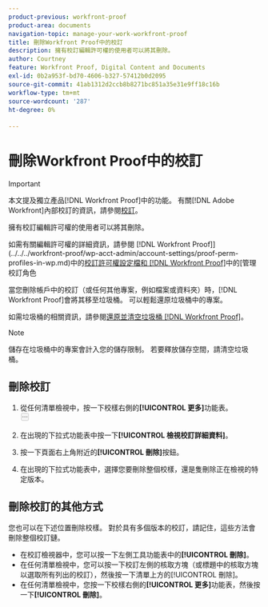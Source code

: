```yaml
---
product-previous: workfront-proof
product-area: documents
navigation-topic: manage-your-work-workfront-proof
title: 刪除Workfront Proof中的校訂
description: 擁有校訂編輯許可權的使用者可以將其刪除。
author: Courtney
feature: Workfront Proof, Digital Content and Documents
exl-id: 0b2a953f-bd70-4606-b327-57412b0d2095
source-git-commit: 41ab1312d2ccb8b8271bc851a35e31e9ff18c16b
workflow-type: tm+mt
source-wordcount: '287'
ht-degree: 0%

---
```


# 刪除Workfront Proof中的校訂

>[!IMPORTANT]
>
>本文提及獨立產品[!DNL Workfront Proof]中的功能。 有關[!DNL Adobe Workfront]內部校訂的資訊，請參閱[校訂](../../../review-and-approve-work/proofing/proofing.md)。

擁有校訂編輯許可權的使用者可以將其刪除。

如需有關編輯許可權的詳細資訊，請參閱 [!DNL Workfront Proof]](../../../workfront-proof/wp-acct-admin/account-settings/proof-perm-profiles-in-wp.md)中的[校訂許可權設定檔和 [!DNL Workfront Proof]](../../../workfront-proof/wp-work-proofsfiles/share-proofs-and-files/manage-proof-roles.md)中的[管理校訂角色

當您刪除帳戶中的校訂（或任何其他專案，例如檔案或資料夾）時，[!DNL Workfront Proof]會將其移至垃圾桶。 可以輕鬆還原垃圾桶中的專案。

如需垃圾桶的相關資訊，請參閱[還原並清空垃圾桶 [!DNL Workfront Proof]](../../../workfront-proof/wp-work-proofsfiles/manage-your-work/restore-and-empty-trash.md)。

>[!NOTE]
>
>儲存在垃圾桶中的專案會計入您的儲存限制。 若要釋放儲存空間，請清空垃圾桶。

## 刪除校訂

1. 從任何清單檢視中，按一下校樣右側的&#x200B;**[!UICONTROL 更多]**&#x200B;功能表。\
   ![](assets/more-button-small.png)

1. 在出現的下拉式功能表中按一下&#x200B;**[!UICONTROL 檢視校訂詳細資料]**。
1. 按一下頁面右上角附近的&#x200B;**[!UICONTROL 刪除]**&#x200B;按鈕。
1. 在出現的下拉式功能表中，選擇您要刪除整個校樣，還是隻刪除正在檢視的特定版本。

## 刪除校訂的其他方式

您也可以在下述位置刪除校樣。 對於具有多個版本的校訂，請記住，這些方法會刪除整個校訂鏈。

* 在校訂檢視器中，您可以按一下左側工具功能表中的&#x200B;**[!UICONTROL 刪除]**。
* 在任何清單檢視中，您可以按一下校訂左側的核取方塊（或標題中的核取方塊以選取所有列出的校訂），然後按一下清單上方的[!UICONTROL 刪除]。
* 在任何清單檢視中，您按一下校樣右側的&#x200B;**[!UICONTROL 更多]**&#x200B;功能表，然後按一下&#x200B;**[!UICONTROL 刪除]**。

